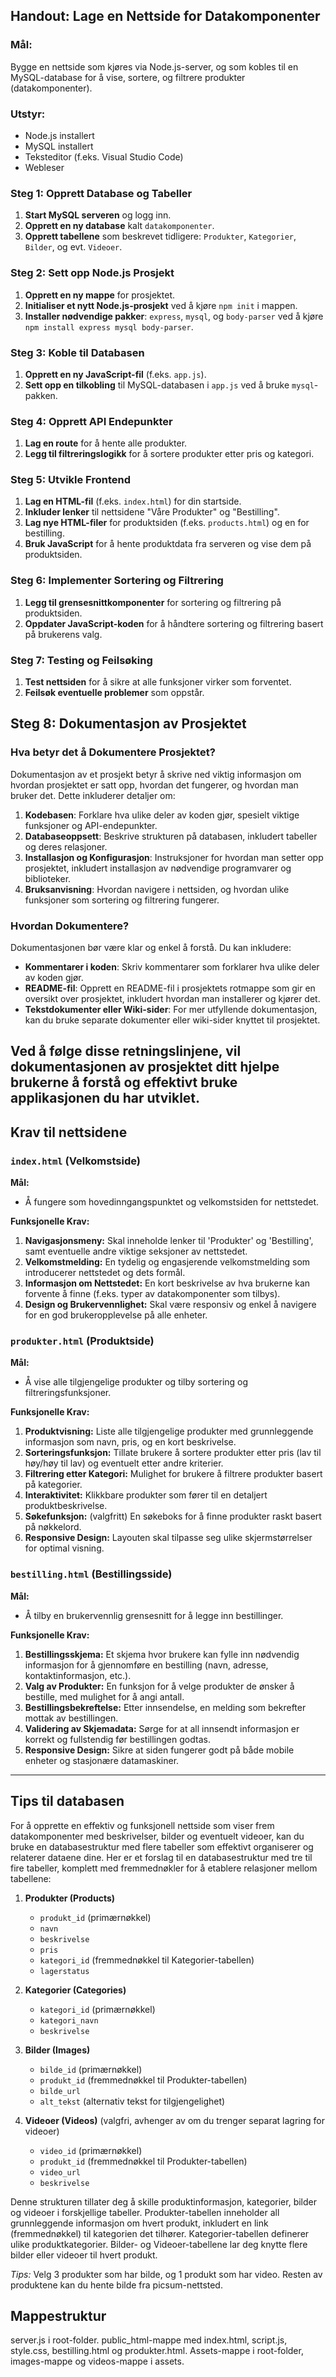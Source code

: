 ## Handout: Lage en Nettside for Datakomponenter

### Mål:
Bygge en nettside som kjøres via Node.js-server, og som kobles til en MySQL-database for å vise, sortere, og filtrere produkter (datakomponenter).

### Utstyr:
- Node.js installert
- MySQL installert
- Teksteditor (f.eks. Visual Studio Code)
- Webleser

### Steg 1: Opprett Database og Tabeller
1. **Start MySQL serveren** og logg inn.
2. **Opprett en ny database** kalt `datakomponenter`.
3. **Opprett tabellene** som beskrevet tidligere: `Produkter`, `Kategorier`, `Bilder`, og evt. `Videoer`.

### Steg 2: Sett opp Node.js Prosjekt
1. **Opprett en ny mappe** for prosjektet.
2. **Initialiser et nytt Node.js-prosjekt** ved å kjøre `npm init` i mappen.
3. **Installer nødvendige pakker**: `express`, `mysql`, og `body-parser` ved å kjøre `npm install express mysql body-parser`.

### Steg 3: Koble til Databasen
1. **Opprett en ny JavaScript-fil** (f.eks. `app.js`).
2. **Sett opp en tilkobling** til MySQL-databasen i `app.js` ved å bruke `mysql`-pakken.

### Steg 4: Opprett API Endepunkter
1. **Lag en route** for å hente alle produkter.
2. **Legg til filtreringslogikk** for å sortere produkter etter pris og kategori.

### Steg 5: Utvikle Frontend
1. **Lag en HTML-fil** (f.eks. `index.html`) for din startside.
2. **Inkluder lenker** til nettsidene "Våre Produkter" og "Bestilling".
3. **Lag nye HTML-filer** for produktsiden (f.eks. `products.html`) og en for bestilling.
4. **Bruk JavaScript** for å hente produktdata fra serveren og vise dem på produktsiden.

### Steg 6: Implementer Sortering og Filtrering
1. **Legg til grensesnittkomponenter** for sortering og filtrering på produktsiden.
2. **Oppdater JavaScript-koden** for å håndtere sortering og filtrering basert på brukerens valg.

### Steg 7: Testing og Feilsøking
1. **Test nettsiden** for å sikre at alle funksjoner virker som forventet.
2. **Feilsøk eventuelle problemer** som oppstår.

## Steg 8: Dokumentasjon av Prosjektet

### Hva betyr det å Dokumentere Prosjektet?
Dokumentasjon av et prosjekt betyr å skrive ned viktig informasjon om hvordan prosjektet er satt opp, hvordan det fungerer, og hvordan man bruker det. Dette inkluderer detaljer om:

1. **Kodebasen**: Forklare hva ulike deler av koden gjør, spesielt viktige funksjoner og API-endepunkter.
2. **Databaseoppsett**: Beskrive strukturen på databasen, inkludert tabeller og deres relasjoner.
3. **Installasjon og Konfigurasjon**: Instruksjoner for hvordan man setter opp prosjektet, inkludert installasjon av nødvendige programvarer og biblioteker.
4. **Bruksanvisning**: Hvordan navigere i nettsiden, og hvordan ulike funksjoner som sortering og filtrering fungerer.

### Hvordan Dokumentere?
Dokumentasjonen bør være klar og enkel å forstå. Du kan inkludere:

- **Kommentarer i koden**: Skriv kommentarer som forklarer hva ulike deler av koden gjør.
- **README-fil**: Opprett en README-fil i prosjektets rotmappe som gir en oversikt over prosjektet, inkludert hvordan man installerer og kjører det.
- **Tekstdokumenter eller Wiki-sider**: For mer utfyllende dokumentasjon, kan du bruke separate dokumenter eller wiki-sider knyttet til prosjektet.

Ved å følge disse retningslinjene, vil dokumentasjonen av prosjektet ditt hjelpe brukerne å forstå og effektivt bruke applikasjonen du har utviklet.
---
## Krav til nettsidene

### `index.html` (Velkomstside)

**Mål:**
- Å fungere som hovedinngangspunktet og velkomstsiden for nettstedet.

**Funksjonelle Krav:**
1. **Navigasjonsmeny:** Skal inneholde lenker til 'Produkter' og 'Bestilling', samt eventuelle andre viktige seksjoner av nettstedet.
2. **Velkomstmelding:** En tydelig og engasjerende velkomstmelding som introducerer nettstedet og dets formål.
3. **Informasjon om Nettstedet:** En kort beskrivelse av hva brukerne kan forvente å finne (f.eks. typer av datakomponenter som tilbys).
4. **Design og Brukervennlighet:** Skal være responsiv og enkel å navigere for en god brukeropplevelse på alle enheter.

### `produkter.html` (Produktside)

**Mål:**
- Å vise alle tilgjengelige produkter og tilby sortering og filtreringsfunksjoner.

**Funksjonelle Krav:**
1. **Produktvisning:** Liste alle tilgjengelige produkter med grunnleggende informasjon som navn, pris, og en kort beskrivelse.
2. **Sorteringsfunksjon:** Tillate brukere å sortere produkter etter pris (lav til høy/høy til lav) og eventuelt etter andre kriterier.
3. **Filtrering etter Kategori:** Mulighet for brukere å filtrere produkter basert på kategorier.
4. **Interaktivitet:** Klikkbare produkter som fører til en detaljert produktbeskrivelse.
5. **Søkefunksjon:** (valgfritt) En søkeboks for å finne produkter raskt basert på nøkkelord.
6. **Responsive Design:** Layouten skal tilpasse seg ulike skjermstørrelser for optimal visning.

### `bestilling.html` (Bestillingsside)

**Mål:**
- Å tilby en brukervennlig grensesnitt for å legge inn bestillinger.

**Funksjonelle Krav:**
1. **Bestillingsskjema:** Et skjema hvor brukere kan fylle inn nødvendig informasjon for å gjennomføre en bestilling (navn, adresse, kontaktinformasjon, etc.).
2. **Valg av Produkter:** En funksjon for å velge produkter de ønsker å bestille, med mulighet for å angi antall.
3. **Bestillingsbekreftelse:** Etter innsendelse, en melding som bekrefter mottak av bestillingen.
4. **Validering av Skjemadata:** Sørge for at all innsendt informasjon er korrekt og fullstendig før bestillingen godtas.
5. **Responsive Design:** Sikre at siden fungerer godt på både mobile enheter og stasjonære datamaskiner.

---
## Tips til databasen
For å opprette en effektiv og funksjonell nettside som viser frem datakomponenter med beskrivelser, bilder og eventuelt videoer, kan du bruke en databasestruktur med flere tabeller som effektivt organiserer og relaterer dataene dine. Her er et forslag til en databasestruktur med tre til fire tabeller, komplett med fremmednøkler for å etablere relasjoner mellom tabellene:

1. **Produkter (Products)**
   - `produkt_id` (primærnøkkel)
   - `navn`
   - `beskrivelse`
   - `pris`
   - `kategori_id` (fremmednøkkel til Kategorier-tabellen)
   - `lagerstatus`

2. **Kategorier (Categories)**
   - `kategori_id` (primærnøkkel)
   - `kategori_navn`
   - `beskrivelse`

3. **Bilder (Images)**
   - `bilde_id` (primærnøkkel)
   - `produkt_id` (fremmednøkkel til Produkter-tabellen)
   - `bilde_url`
   - `alt_tekst` (alternativ tekst for tilgjengelighet)

4. **Videoer (Videos)** (valgfri, avhenger av om du trenger separat lagring for videoer)
   - `video_id` (primærnøkkel)
   - `produkt_id` (fremmednøkkel til Produkter-tabellen)
   - `video_url`
   - `beskrivelse`

Denne strukturen tillater deg å skille produktinformasjon, kategorier, bilder og videoer i forskjellige tabeller. Produkter-tabellen inneholder all grunnleggende informasjon om hvert produkt, inkludert en link (fremmednøkkel) til kategorien det tilhører. Kategorier-tabellen definerer ulike produktkategorier. Bilder- og Videoer-tabellene lar deg knytte flere bilder eller videoer til hvert produkt. 

*Tips:* Velg 3 produkter som har bilde, og 1 produkt som har video. Resten av produktene kan du hente bilde
fra picsum-nettsted.

## Mappestruktur
server.js i root-folder. public_html-mappe med index.html, script.js, style.css, bestilling.html og produkter.html. 
Assets-mappe i root-folder, images-mappe og videos-mappe i assets.

